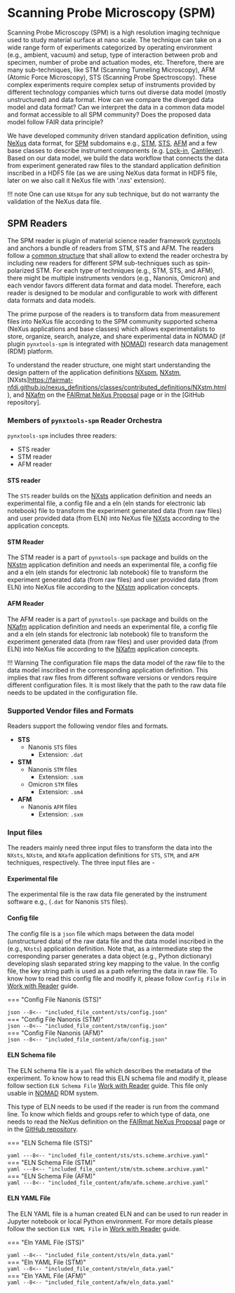 # Scanning Probe Microscopy (SPM)

Scanning Probe Microscopy (SPM) is a high resolution imaging technique used to study material surface at nano scale. The technique can take on a wide range form of experiments categorized by operating environment (e.g., ambient, vacuum) and setup, type of interaction between prob and specimen, number of probe and actuation modes, etc. Therefore, there are many sub-techniques, like STM (Scanning Tunneling Microscopy), AFM (Atomic Force Microscopy), STS (Scanning Probe Spectroscopy). These complex experiments require complex setup of instruments provided by different technology companies which turns out diverse data model (mostly unstructured) and data format. How can we compare the diverged data model and data format? Can we interpret the data in a common data model and format accessible to all SPM community? Does the proposed data model follow FAIR data principle?

We have developed community driven standard application definition, using [NeXus](https://www.nexusformat.org/) data format, for [SPM](https://fairmat-nfdi.github.io/nexus_definitions/classes/contributed_definitions/NXspm.html) subdomains e.g., [STM](https://fairmat-nfdi.github.io/nexus_definitions/classes/contributed_definitions/NXstm.html), [STS](https://fairmat-nfdi.github.io/nexus_definitions/classes/contributed_definitions/NXsts.html), [AFM](https://fairmat-nfdi.github.io/nexus_definitions/classes/contributed_definitions/NXstm.html) and a few base classes to describe instrument components (e.g. [Lock-in](https://fairmat-nfdi.github.io/nexus_definitions/classes/contributed_definitions/NXlockin.html#nxlockin), [Cantilever](https://fairmat-nfdi.github.io/nexus_definitions/classes/contributed_definitions/NXspm_cantilever.html#nxspm-cantilever)). Based on our data model, we build the data workflow that connects the data from experiment generated raw files to the standard application definition inscribed in a HDF5 file (as we are using NeXus data format in HDF5 file, later on we also call it NeXus file with '.nxs' extension).

!!! note
    One can use `NXspm` for any sub technique, but do not warranty the validation of the NeXus data file.

## __SPM Readers__
The SPM reader is plugin of material science reader framework [pynxtools](https://github.com/FAIRmat-NFDI/pynxtools) and anchors a bundle of readers from STM, STS and AFM. The readers follow a [common structure](../reader_structure.md) that shall allow to extend the reader orchestra by including new readers for different SPM sub-techniques such as spin-polarized STM. For each type of techniques (e.g., STM, STS, and AFM), there might be multiple instruments vendors (e.g., Nanonis, Omicron) and each vendor favors different data format and data model. Therefore, each reader is designed to be modular and configurable to work with different data formats and data models.

The prime purpose of the readers is to transform data from measurement files into NeXus file according to the SPM community supported schema (NeXus applications and base classes) which allows experimentalists to store, organize, search, analyze, and share experimental data in NOMAD (if plugin `pynxtools-spm` is integrated with [NOMAD](https://nomad-lab.eu/nomad-lab/)) research data management (RDM) platform. 

To understand the reader structure, one might start understanding the design pattern of the application definitions [NXspm](https://fairmat-nfdi.github.io/nexus_definitions/classes/contributed_definitions/NXspm.html), [NXstm](https://fairmat-nfdi.github.io/nexus_definitions/classes/contributed_definitions/NXstm.html), [NXsts]https://fairmat-nfdi.github.io/nexus_definitions/classes/contributed_definitions/NXstm.html), and [NXafm](https://fairmat-nfdi.github.io/nexus_definitions/classes/contributed_definitions/NXafm.html) on the [FAIRmat NeXus Proposal](https://fairmat-nfdi.github.io/nexus_definitions/) page or in the [GitHub repository].

### __Members of `pynxtools-spm` Reader Orchestra__
`pynxtools-spm` includes three readers:

- STS reader
- STM reader
- AFM reader

#### __STS reader__

The `STS` reader builds on the [NXsts](https://fairmat-nfdi.github.io/nexus_definitions/classes/contributed_definitions/NXsts.html) application definition and needs an experimental file, a config file and a eln (eln stands for electronic lab notebook) file to transform the experiment generated data (from raw files) and user provided data (from ELN) into NeXus file [NXsts](https://fairmat-nfdi.github.io/nexus_definitions/classes/contributed_definitions/NXsts.html) according to the application concepts.

#### __STM Reader__
The STM reader is a part of `pynxtools-spm` package and builds on the [NXstm](https://fairmat-nfdi.github.io/nexus_definitions/classes/contributed_definitions/NXstm.html) application definition and needs an experimental file, a config file and a eln (eln stands for electronic lab notebook) file to transform the experiment generated data (from raw files) and user provided data (from ELN) into NeXus file according to the [NXstm](https://fairmat-nfdi.github.io/nexus_definitions/classes/contributed_definitions/NXstm.html) application concepts.

#### __AFM Reader__
The AFM reader is a part of `pynxtools-spm` package and builds on the [NXafm](https://fairmat-nfdi.github.io/nexus_definitions/classes/contributed_definitions/NXafm.html) application definition and needs an experimental file, a config file and a eln (eln stands for electronic lab notebook) file to transform the experiment generated data (from raw files) and user provided data (from ELN) into NeXus file according to the [NXafm](https://fairmat-nfdi.github.io/nexus_definitions/classes/contributed_definitions/NXafm.html) application concepts.

!!! Warning 
  The configuration file maps the data model of the raw file to the data model inscribed in the corresponding application definition. This implies that raw files from different software versions or vendors require different configuration files. It is most likely that the path to the raw data file needs to be updated in the configuration file.

### __Supported Vendor files and Formats__
Readers support the following vendor files and formats.

- __STS__
    - Nanonis `STS` files
        - Extension: `.dat`
- __STM__
    - Nanonis `STM` files
        - Extension: `.sxm`
    - Omicron `STM` files
        - Extension: `.sm4`
- __AFM__
    - Nanonis `AFM` files
        - Extension: `.sxm`

### __Input files__
The readers mainly need three input files to transform the data into the `NXsts`, `NXstm`, and `NXafm` application definitions for `STS`, `STM`, and `AFM` techniques, respectively. The three input files are - 

#### __Experimental file__ 
The experimental file is the raw data file generated by the instrument software e.g., (`.dat` for Nanonis `STS` files).

#### __Config file__ 
The config file is a `json` file which maps between the data model (unstructured data) of the raw data file and the data model inscribed in the (e.g., `NXsts`) application definition. Note that, as a intermediate step the corresponding parser generates a data object (e.g., Python dictionary) developing slash separated string key mapping to the value. In the config file, the key string path is used as a path referring the data in raw file. To know how to read this config file and modify it, please follow `Config File` in  [Work with Reader](../how-to-guides/work-with-reader.md) guide.


=== "Config File Nanonis (STS)"
    <div class="scrollable">
    ```json
    --8<-- "included_file_content/sts/config.json"
    ```
    </div>
=== "Config File Nanonis (STM)"
    <div class="scrollable">
    ```json
    --8<-- "included_file_content/stm/config.json"
    ```
    </div>
=== "Config File Nanonis (AFM)"
    <div class="scrollable">
    ```json
    --8<-- "included_file_content/afm/config.json"
    ```
    </div>

#### __ELN Schema file__ 
The ELN schema file is a `yaml` file which describes the metadata of the experiment. To know how to read this ELN schema file and modify it, please follow section `ELN Schema File` [Work with Reader](../how-to-guides/work-with-reader.md) guide. This file only usable in [NOMAD](https://nomad-lab.eu/nomad-lab/) RDM system.

This type of ELN needs to be used if the reader is run from the command line. To know which fields and groups refer to which type of data, one needs to read the NeXus definition on the [FAIRmat NeXus Proposal](https://fairmat-nfdi.github.io/nexus_definitions/classes/contributed_definitions/NXsts.html#nxsts) page or in the [GitHub repository](https://github.com/FAIRmat-NFDI/nexus_definitions/blob/fairmat/contributed_definitions/NXsts.nxdl.xml).

=== "ELN Schema file (STS)"
    <div class="scrollable">
    ```yaml
    ---8<-- "included_file_content/sts/sts.scheme.archive.yaml"
    ```
    </div>
=== "ELN Schema File (STM)"
    <div class="scrollable">
    ```yaml
    ---8<-- "included_file_content/stm/stm.scheme.archive.yaml"
    ```
    </div>
=== "ELN Schema File (AFM)"
    <div class="scrollable">
    ```yaml
    ---8<-- "included_file_content/afm/afm.scheme.archive.yaml"
    ```
    </div>

#### __ELN YAML File__ 
The ELN YAML file is a human created ELN and can be used to run reader in Jupyter notebook or local Python environment. For more details please follow the section `ELN YAML File` in [Work with Reader](../how-to-guides/work-with-reader.md) guide.

=== "Eln YAML File (STS)"
    <div class="scrollable">
    ```yaml
    --8<-- "included_file_content/sts/eln_data.yaml"
    ```
    </div>
=== "Eln YAML File (STM)"
    <div class="scrollable">
    ```yaml
    --8<-- "included_file_content/stm/eln_data.yaml"
    ```
    </div>
=== "Eln YAML File (AFM)"
    <div class="scrollable">
    ```yaml
    --8<-- "included_file_content/afm/eln_data.yaml"
    ```
    </div>

